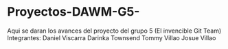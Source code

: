 # Proyectos-DAWM-G5-
Aqui se daran los avances del proyecto del grupo 5 (El invencible Git Team)
Integrantes:
Daniel Viscarra
Darinka Townsend
Tommy Villao
Josue Villao
